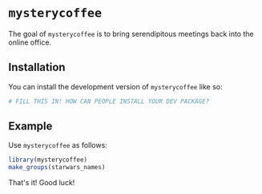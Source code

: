 
# `mysterycoffee`

<!-- badges: start -->
<!-- badges: end -->

The goal of `mysterycoffee` is to bring serendipitous meetings back into the online office.

## Installation

You can install the development version of `mysterycoffee` like so:

``` r
# FILL THIS IN! HOW CAN PEOPLE INSTALL YOUR DEV PACKAGE?
```

## Example

Use `mysterycoffee` as follows:

``` r
library(mysterycoffee)
make_groups(starwars_names)
```

That's it! Good luck!
